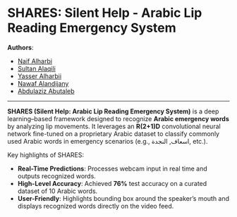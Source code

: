 # SHARES: Silent Help - Arabic Lip Reading Emergency System

**Authors**:  
- [Naif Alharbi](https://github.com/NaifMAlharbi)  
- [Sultan Alaqili](https://github.com/SL6I)   
- [Yasser Alharbii](https://github.com/yasser-alharbi)
- [Nawaf Alandijany]()
- [Abdulaziz Abutaleb](https://github.com/Abdulaziz0470)


---

**SHARES (Silent Help: Arabic Lip Reading Emergency System)** is a deep learning–based framework designed to recognize **Arabic emergency words** by analyzing lip movements. It leverages an **R(2+1)D** convolutional neural network fine-tuned on a proprietary Arabic dataset to classify commonly used Arabic words in emergency scenarios (e.g., اسعاف, النجدة, etc.).

Key highlights of SHARES:
- **Real-Time Predictions**: Processes webcam input in real time and outputs recognized words.  
- **High-Level Accuracy**: Achieved **76%** test accuracy on a curated dataset of 10 Arabic words.  
- **User-Friendly**: Highlights bounding box around the speaker’s mouth and displays recognized words directly on the video feed.


